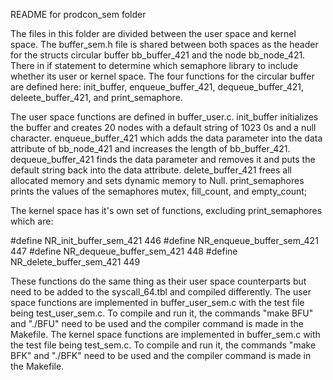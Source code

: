 README for prodcon_sem folder

The files in this folder are divided between the user space and kernel space. The buffer_sem.h file is shared between both spaces as the header for the structs circular buffer bb_buffer_421 and the node bb_node_421. There in if statement to determine which semaphore library to include whether its user or kernel space. The four functions for the circular buffer are defined here: init_buffer, enqueue_buffer_421, dequeue_buffer_421, deleete_buffer_421, and print_semaphore. 

The user space functions are defined in buffer_user.c. init_buffer initializes the buffer and creates 20 nodes with a default string of 1023 0s and a null character. enqueue_buffer_421 which adds the data parameter into the data attribute of bb_node_421 and increases the length of bb_buffer_421. dequeue_buffer_421 finds the data parameter and removes it and puts the default string back into the data attribute. delete_buffer_421 frees all allocated memory and sets dynamic memory to Null. print_semaphores prints the values of the semaphores mutex, fill_count, and empty_count;

The kernel space has it's own set of functions, excluding print_semaphores which are:

#define NR_init_buffer_sem_421 446 
#define NR_enqueue_buffer_sem_421 447 
#define NR_dequeue_buffer_sem_421 448 
#define NR_delete_buffer_sem_421 449

These functions do the same thing as their user space counterparts but need to be added to the syscall_64.tbl and compiled differently. 
The user space functions are implemented in buffer_user_sem.c with the test file being test_user_sem.c. To compile and run it, the commands "make BFU" and "./BFU" need to be used and the compiler command is made in the Makefile. 
The kernel space functions are implemented in buffer_sem.c with the test file being test_sem.c. To compile and run it, the commands "make BFK" and "./BFK" need to be used and the compiler command is made in the Makefile. 
